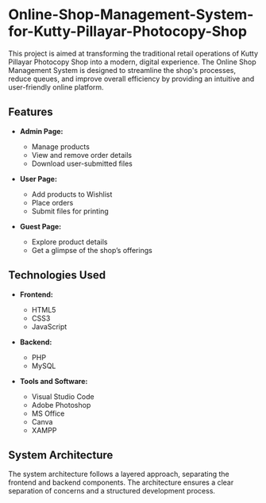 # Online-Shop-Management-System-for-Kutty-Pillayar-Photocopy-Shop
This project is aimed at transforming the traditional retail operations of Kutty Pillayar Photocopy Shop into a modern, digital experience. The Online Shop Management System is designed to streamline the shop's processes, reduce queues, and improve overall efficiency by providing an intuitive and user-friendly online platform.
## Features
- **Admin Page:**
  - Manage products
  - View and remove order details
  - Download user-submitted files

- **User Page:**
  - Add products to Wishlist
  - Place orders
  - Submit files for printing

- **Guest Page:**
  - Explore product details
  - Get a glimpse of the shop’s offerings

## Technologies Used
- **Frontend:**
  - HTML5
  - CSS3
  - JavaScript

- **Backend:**
  - PHP
  - MySQL

- **Tools and Software:**
  - Visual Studio Code
  - Adobe Photoshop
  - MS Office
  - Canva
  - XAMPP
## System Architecture
The system architecture follows a layered approach, separating the frontend and backend components. The architecture ensures a clear separation of concerns and a structured development process.
